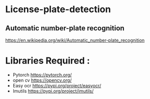 # License-plate-detection
## Automatic number-plate recognition
https://en.wikipedia.org/wiki/Automatic_number-plate_recognition

# Libraries Required :
- Pytorch https://pytorch.org/
- open cv https://opencv.org/
- Easy ocr https://pypi.org/project/easyocr/
- Imutils https://pypi.org/project/imutils/
